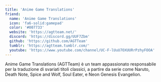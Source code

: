 ```yaml
---
title: 'Anime Game Translations'
friend:
  name: 'Anime Game Translations'
  icon: 'fa6-solid:gamepad'
  color: '#007733'
  website: 'https://agtteam.net/'
  discord: 'https://discord.gg/UUF7Zbm'
  github: 'https://github.com/AGTTeam'
  tumblr: 'https://agtteam.tumblr.com/'
  youtube: 'https://www.youtube.com/channel/UC-F-lUuU7OXUURrPzhyFOOA'
---
```


Anime Game Translations (AGTTeam) è un team appassionato responsabile per la traduzione di svariati titoli classici, a partire da serie come Naruto, Death Note, Spice and Wolf, Soul Eater, e Neon Genesis Evangelion.